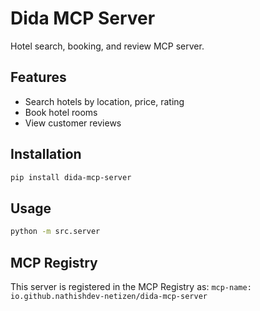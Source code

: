 # Dida MCP Server

<!-- mcp-name: io.github.nathishdev-netizen/dida-mcp-server -->

Hotel search, booking, and review MCP server.

## Features
- Search hotels by location, price, rating
- Book hotel rooms  
- View customer reviews

## Installation
```bash
pip install dida-mcp-server
```

## Usage
```bash
python -m src.server
```

## MCP Registry
This server is registered in the MCP Registry as:
`mcp-name: io.github.nathishdev-netizen/dida-mcp-server`